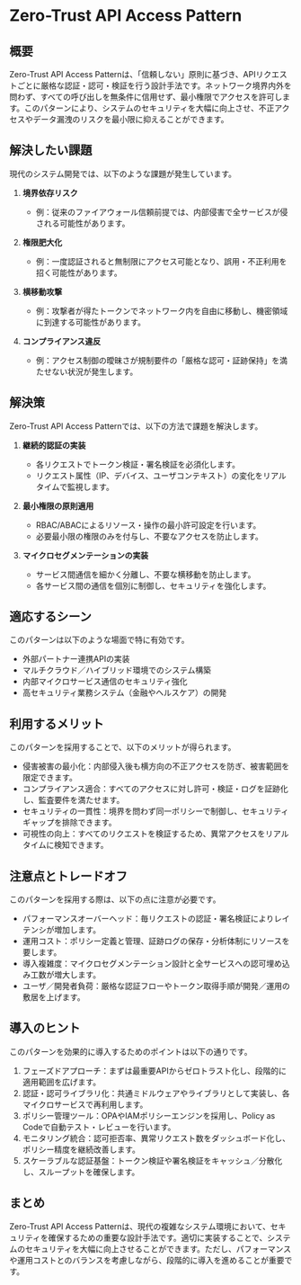 # Zero-Trust API Access Pattern

## 概要
Zero-Trust API Access Patternは、「信頼しない」原則に基づき、APIリクエストごとに厳格な認証・認可・検証を行う設計手法です。ネットワーク境界内外を問わず、すべての呼び出しを無条件に信用せず、最小権限でアクセスを許可します。このパターンにより、システムのセキュリティを大幅に向上させ、不正アクセスやデータ漏洩のリスクを最小限に抑えることができます。

## 解決したい課題
現代のシステム開発では、以下のような課題が発生しています。

1. **境界依存リスク**
   - 例：従来のファイアウォール信頼前提では、内部侵害で全サービスが侵される可能性があります。

2. **権限肥大化**
   - 例：一度認証されると無制限にアクセス可能となり、誤用・不正利用を招く可能性があります。

3. **横移動攻撃**
   - 例：攻撃者が得たトークンでネットワーク内を自由に移動し、機密領域に到達する可能性があります。

4. **コンプライアンス違反**
   - 例：アクセス制御の曖昧さが規制要件の「厳格な認可・証跡保持」を満たせない状況が発生します。

## 解決策
Zero-Trust API Access Patternでは、以下の方法で課題を解決します。

1. **継続的認証の実装**
   - 各リクエストでトークン検証・署名検証を必須化します。
   - リクエスト属性（IP、デバイス、ユーザコンテキスト）の変化をリアルタイムで監視します。

2. **最小権限の原則適用**
   - RBAC/ABACによるリソース・操作の最小許可設定を行います。
   - 必要最小限の権限のみを付与し、不要なアクセスを防止します。

3. **マイクロセグメンテーションの実装**
   - サービス間通信を細かく分離し、不要な横移動を防止します。
   - 各サービス間の通信を個別に制御し、セキュリティを強化します。

## 適応するシーン
このパターンは以下のような場面で特に有効です。

- 外部パートナー連携APIの実装
- マルチクラウド／ハイブリッド環境でのシステム構築
- 内部マイクロサービス通信のセキュリティ強化
- 高セキュリティ業務システム（金融やヘルスケア）の開発

## 利用するメリット
このパターンを採用することで、以下のメリットが得られます。

- 侵害被害の最小化：内部侵入後も横方向の不正アクセスを防ぎ、被害範囲を限定できます。
- コンプライアンス適合：すべてのアクセスに対し許可・検証・ログを証跡化し、監査要件を満たせます。
- セキュリティの一貫性：境界を問わず同一ポリシーで制御し、セキュリティギャップを排除できます。
- 可視性の向上：すべてのリクエストを検証するため、異常アクセスをリアルタイムに検知できます。

## 注意点とトレードオフ
このパターンを採用する際は、以下の点に注意が必要です。

- パフォーマンスオーバーヘッド：毎リクエストの認証・署名検証によりレイテンシが増加します。
- 運用コスト：ポリシー定義と管理、証跡ログの保存・分析体制にリソースを要します。
- 導入複雑度：マイクロセグメンテーション設計と全サービスへの認可埋め込み工数が増大します。
- ユーザ／開発者負荷：厳格な認証フローやトークン取得手順が開発／運用の敷居を上げます。

## 導入のヒント
このパターンを効果的に導入するためのポイントは以下の通りです。

1. フェーズドアプローチ：まずは最重要APIからゼロトラスト化し、段階的に適用範囲を広げます。
2. 認証・認可ライブラリ化：共通ミドルウェアやライブラリとして実装し、各マイクロサービスで再利用します。
3. ポリシー管理ツール：OPAやIAMポリシーエンジンを採用し、Policy as Codeで自動テスト・レビューを行います。
4. モニタリング統合：認可拒否率、異常リクエスト数をダッシュボード化し、ポリシー精度を継続改善します。
5. スケーラブルな認証基盤：トークン検証や署名検証をキャッシュ／分散化し、スループットを確保します。

## まとめ
Zero-Trust API Access Patternは、現代の複雑なシステム環境において、セキュリティを確保するための重要な設計手法です。適切に実装することで、システムのセキュリティを大幅に向上させることができます。ただし、パフォーマンスや運用コストとのバランスを考慮しながら、段階的に導入を進めることが重要です。
